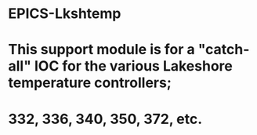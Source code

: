 # EPICS-Lkshtemp
# This support module is for a "catch-all" IOC for the various Lakeshore temperature controllers;
# 332, 336, 340, 350, 372, etc.